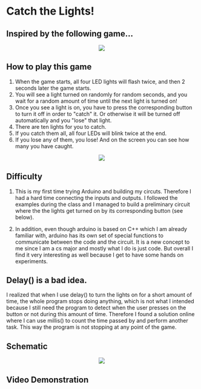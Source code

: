 # Catch the Lights! 
## Inspired by the following game...

<p align="center">
  <img src="https://github.com/fyk211/Intro-to-IM/blob/main/March23/3013.jpeg?raw=true">
</p>



## How to play this game

1. When the game starts, all four LED lights will flash twice, and then 2 seconds later the game starts. 
2. You will see a light turned on randomly for random seconds, and you wait for a random amount of time until the next light is turned on! 
3. Once you see a light is on, you have to press the corresponding button to turn it off in order to "catch" it. Or otherwise it will be turned off automatically 
and you "lose" that light. 
4. There are ten lights for you to catch. 
5. If you catch them all, all four LEDs will blink twice at the end. 
6. If you lose any of them, you lose! And on the screen you can see how many you have caught. 

<p align="center">
  <img src="https://github.com/fyk211/Intro-to-IM/blob/main/March23/IMG_4310.jpg?raw=true">
</p>

## Difficulty 
1. This is my first time trying Arduino and building my circuts. Therefore I had a hard time connecting the inputs and outputs. I followed the examples during the class and I managed to build a preliminary 
circuit where the the lights get turned on by its corresponding button (see below). 

2. In addition, even though arduino is based on C++ which I am already familiar with, arduino has its own set of special functions to communicate between the code and the circuit. It is a new concept to me since I am a cs major and mostly what I do is just code. But overall I find it very interesting as well because I get to have some hands on experiments. 

## Delay() is a bad idea. 
I realized that when I use delay() to turn the lights on for a short amount of time, the whole program stops doing anything, which is not what I intended because I still need the program to detect when the user presses on the button or not during this amount of time. Therefore I found a solution online where I can use millis() to count the time passed by and perform another task. This way the program is not stopping at any point of the game. 

## Schematic 

<p align="center">
  <img src="https://github.com/fyk211/Intro-to-IM/blob/main/March23/IMG_4311.jpg?raw=true">
</p>

## Video Demonstration 

